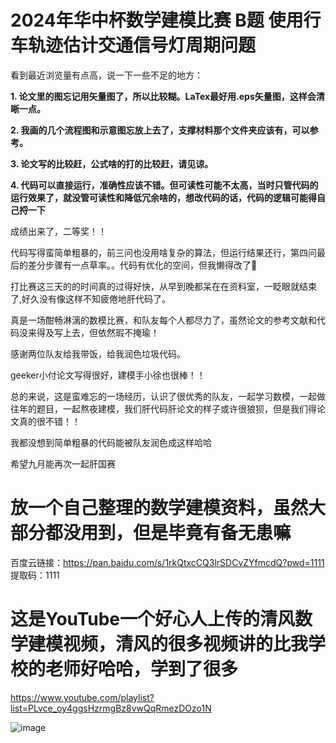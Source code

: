 # 2024年华中杯数学建模比赛 B题 使用行车轨迹估计交通信号灯周期问题

看到最近浏览量有点高，说一下一些不足的地方：

**1. 论文里的图忘记用矢量图了，所以比较糊。LaTex最好用.eps矢量图，这样会清晰一点。**

**2. 我画的几个流程图和示意图忘放上去了，支撑材料那个文件夹应该有，可以参考。**

**3. 论文写的比较赶，公式啥的打的比较赶，请见谅。**

**4. 代码可以直接运行，准确性应该不错。但可读性可能不太高，当时只管代码的运行效果了，就没管可读性和降低冗余啥的，想改代码的话，代码的逻辑可能得自己捋一下**


成绩出来了，二等奖！！

代码写得蛮简单粗暴的，前三问也没用啥复杂的算法，但运行结果还行，第四问最后的差分步骤有一点草率。。代码有优化的空间，但我懒得改了🥲

打比赛这三天的的时间真的过得好快，从早到晚都呆在在资料室，一眨眼就结束了,好久没有像这样不知疲倦地肝代码了。

真是一场酣畅淋漓的数模比赛，和队友每个人都尽力了，虽然论文的参考文献和代码没来得及写上去，但依然瑕不掩瑜！

感谢两位队友给我带饭，给我润色垃圾代码。

geeker小付论文写得很好，建模手小徐也很棒！！

总的来说，这是蛮难忘的一场经历，认识了很优秀的队友，一起学习数模，一起做往年的题目，一起熬夜建模，我们肝代码肝论文的样子或许很狼狈，但是我们得论文真的很不错！！

我都没想到简单粗暴的代码能被队友润色成这样哈哈

希望九月能再次一起肝国赛

# 放一个自己整理的数学建模资料，虽然大部分都没用到，但是毕竟有备无患嘛

百度云链接：https://pan.baidu.com/s/1rkQtxcCQ3lrSDCvZYfmcdQ?pwd=1111 
提取码：1111

# 这是YouTube一个好心人上传的清风数学建模视频，清风的很多视频讲的比我学校的老师好哈哈，学到了很多

https://www.youtube.com/playlist?list=PLvce_oy4ggsHzrmgBz8vwQqRmezDOzo1N

![image](https://github.com/vectorZeng/hzbmmc2024-B/assets/128686005/9d92294b-4a26-4213-887c-8187b3188b41)



